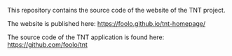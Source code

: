This repository contains the source code of the website of the TNT project.

The website is published here: https://foolo.github.io/tnt-homepage/

The source code of the TNT application is found here: https://github.com/foolo/tnt

